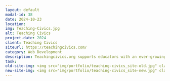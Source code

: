 ```yaml
---
layout: default
modal-id: 38
date: 2024-10-23
location: 
img: Teaching-Civics.jpg
alt: Teaching Civics
project-date: 2024
client: Teaching Civics
siteurl: https://teachingcivics.com/
category: Web Development
description: Teachingcivics.org supports educators with an ever-growing repository of current, professionally vetted, and unbiased civics, law-related education, and government lesson plans and materials. These lessons include materials developed by Learning Law and Democracy Foundation and lessons written by others, vetted with links to their sources. Let us help you quickly find the best lesson for your students.
task: 
old-site-img: <img src="img/portfolio/teaching-civics_site-old.jpg" class="img-responsive" alt="Old Teaching Civics Website">
new-site-img: <img src="img/portfolio/teaching-civics_site-new.jpg" class="img-responsive" alt="New Teaching Civics Website">
---
```

